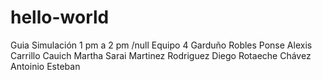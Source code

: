 # hello-world
Guia
Simulación 1 pm a 2 pm 
/null Equipo 4
Garduño Robles Ponse Alexis 
Carrillo Cauich Martha Sarai 
Martinez Rodriguez Diego
Rotaeche Chávez Antoinio Esteban 
